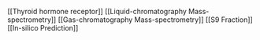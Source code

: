 [[Thyroid hormone receptor]]
[[Liquid-chromatography Mass-spectrometry]]
[[Gas-chromatography Mass-spectrometry]]
[[S9 Fraction]]
[[In-silico Prediction]]
